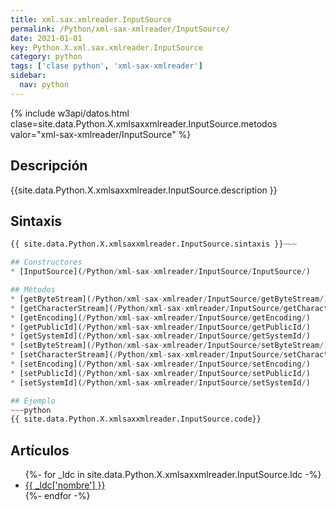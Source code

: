 ```yaml
---
title: xml.sax.xmlreader.InputSource
permalink: /Python/xml-sax-xmlreader/InputSource/
date: 2021-01-01
key: Python.X.xml.sax.xmlreader.InputSource
category: python
tags: ['clase python', 'xml-sax-xmlreader']
sidebar: 
  nav: python
---
```


{% include w3api/datos.html clase=site.data.Python.X.xmlsaxxmlreader.InputSource.metodos valor="xml-sax-xmlreader/InputSource" %}

## Descripción
{{site.data.Python.X.xmlsaxxmlreader.InputSource.description }}

## Sintaxis
~~~python
{{ site.data.Python.X.xmlsaxxmlreader.InputSource.sintaxis }}~~~

## Constructores
* [InputSource](/Python/xml-sax-xmlreader/InputSource/InputSource/)

## Métodos
* [getByteStream](/Python/xml-sax-xmlreader/InputSource/getByteStream/)
* [getCharacterStream](/Python/xml-sax-xmlreader/InputSource/getCharacterStream/)
* [getEncoding](/Python/xml-sax-xmlreader/InputSource/getEncoding/)
* [getPublicId](/Python/xml-sax-xmlreader/InputSource/getPublicId/)
* [getSystemId](/Python/xml-sax-xmlreader/InputSource/getSystemId/)
* [setByteStream](/Python/xml-sax-xmlreader/InputSource/setByteStream/)
* [setCharacterStream](/Python/xml-sax-xmlreader/InputSource/setCharacterStream/)
* [setEncoding](/Python/xml-sax-xmlreader/InputSource/setEncoding/)
* [setPublicId](/Python/xml-sax-xmlreader/InputSource/setPublicId/)
* [setSystemId](/Python/xml-sax-xmlreader/InputSource/setSystemId/)

## Ejemplo
~~~python
{{ site.data.Python.X.xmlsaxxmlreader.InputSource.code}}
~~~

## Artículos
<ul>
{%- for _ldc in site.data.Python.X.xmlsaxxmlreader.InputSource.ldc -%}
   <li>
       <a href="{{_ldc['url'] }}">{{ _ldc['nombre'] }}</a>
   </li>
{%- endfor -%}
</ul>
